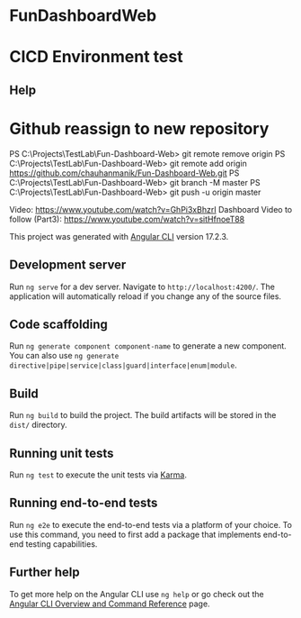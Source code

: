 # FunDashboardWeb

# CICD Environment test

## Help

# Github reassign to new repository

PS C:\Projects\TestLab\Fun-Dashboard-Web> git remote remove origin
PS C:\Projects\TestLab\Fun-Dashboard-Web> git remote add origin https://github.com/chauhanmanik/Fun-Dashboard-Web.git
PS C:\Projects\TestLab\Fun-Dashboard-Web> git branch -M master
PS C:\Projects\TestLab\Fun-Dashboard-Web> git push -u origin master

Video: https://www.youtube.com/watch?v=GhPi3xBhzrI
Dashboard Video to follow (Part3): https://www.youtube.com/watch?v=sitHfnoeT88

This project was generated with [Angular CLI](https://github.com/angular/angular-cli) version 17.2.3.

## Development server

Run `ng serve` for a dev server. Navigate to `http://localhost:4200/`. The application will automatically reload if you change any of the source files.

## Code scaffolding

Run `ng generate component component-name` to generate a new component. You can also use `ng generate directive|pipe|service|class|guard|interface|enum|module`.

## Build

Run `ng build` to build the project. The build artifacts will be stored in the `dist/` directory.

## Running unit tests

Run `ng test` to execute the unit tests via [Karma](https://karma-runner.github.io).

## Running end-to-end tests

Run `ng e2e` to execute the end-to-end tests via a platform of your choice. To use this command, you need to first add a package that implements end-to-end testing capabilities.

## Further help

To get more help on the Angular CLI use `ng help` or go check out the [Angular CLI Overview and Command Reference](https://angular.io/cli) page.
